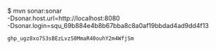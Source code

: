 $ mvn sonar:sonar \
    -Dsonar.host.url=http://localhost:8080 \
    -Dsonar.login=squ_69b884e4b8b67bba8c8a0af19bbdad4ad9dd4f13
    
    
    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